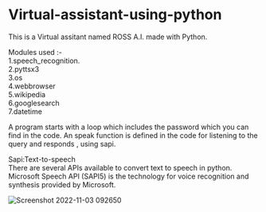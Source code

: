 # Virtual-assistant-using-python

This is a Virtual assitant named ROSS A.I. made with Python.

Modules used :-  
1.speech_recognition.  
2.pyttsx3  
3.os  
4.webbrowser  
5.wikipedia  
6.googlesearch   
7.datetime  

A program starts with a loop which includes the password which you can find in the code.
An speak function is defined in the code for listening to the query and responds , using sapi.

Sapi:Text-to-speech   
There are several APIs available to convert text to speech in python.
Microsoft Speech API (SAPI5) is the technology for voice recognition and synthesis provided by Microsoft.

![Screenshot 2022-11-03 092650](https://user-images.githubusercontent.com/99202913/199644985-4f60c66b-13aa-4f40-b986-a99d82987f26.png)
